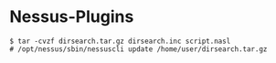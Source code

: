 # Nessus-Plugins

```
$ tar -cvzf dirsearch.tar.gz dirsearch.inc script.nasl
# /opt/nessus/sbin/nessuscli update /home/user/dirsearch.tar.gz
```
